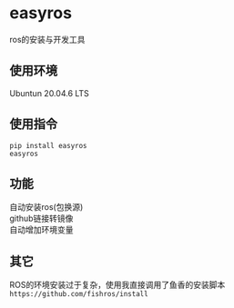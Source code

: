 # easyros
ros的安装与开发工具

## 使用环境
Ubuntun 20.04.6 LTS
## 使用指令
```
pip install easyros
easyros
```

## 功能
自动安装ros(包换源)  
github链接转镜像  
自动增加环境变量  


## 其它
ROS的环境安装过于复杂，使用我直接调用了鱼香的安装脚本 `https://github.com/fishros/install`  


